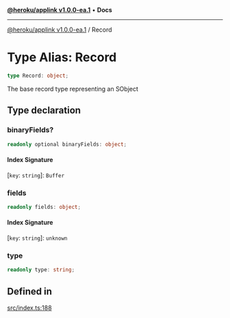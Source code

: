 [**@heroku/applink v1.0.0-ea.1**](../README.md) • **Docs**

***

[@heroku/applink v1.0.0-ea.1](../README.md) / Record

# Type Alias: Record

```ts
type Record: object;
```

The base record type representing an SObject

## Type declaration

### binaryFields?

```ts
readonly optional binaryFields: object;
```

#### Index Signature

 \[`key`: `string`\]: `Buffer`

### fields

```ts
readonly fields: object;
```

#### Index Signature

 \[`key`: `string`\]: `unknown`

### type

```ts
readonly type: string;
```

## Defined in

[src/index.ts:188](https://github.com/heroku/heroku-applink-nodejs/blob/2642d389dda315880ee5a3612d84ccbd71f43b77/src/index.ts#L188)
